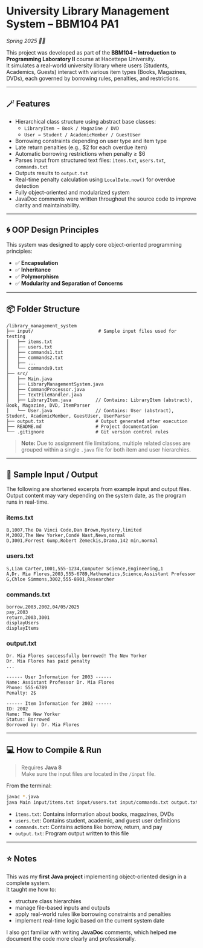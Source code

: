 # University Library Management System – BBM104 PA1
*Spring 2025 🌼🍃*

This project was developed as part of the **BBM104 – Introduction to Programming Laboratory II** course at Hacettepe University.  
It simulates a real-world university library where users (Students, Academics, Guests) interact with various item types (Books, Magazines, DVDs), each governed by borrowing rules, penalties, and restrictions.

---
## 🪄 Features

- Hierarchical class structure using abstract base classes:
  - `LibraryItem → Book / Magazine / DVD`
  - `User → Student / AcademicMember / GuestUser`
- Borrowing constraints depending on user type and item type
- Late return penalties (e.g., $2 for each overdue item)
- Automatic borrowing restrictions when penalty ≥ $6
- Parses input from structured text files: `items.txt`, `users.txt`, `commands.txt`
- Outputs results to `output.txt`
- Real-time penalty calculation using `LocalDate.now()` for overdue detection
- Fully object-oriented and modularized system
- JavaDoc comments were written throughout the source code to improve clarity and maintainability.

---
## 🌀 OOP Design Principles

This system was designed to apply core object-oriented programming principles:

- ✅ **Encapsulation**
- ✅ **Inheritance**
- ✅ **Polymorphism**
- ✅ **Modularity and Separation of Concerns**

---

## 📦 Folder Structure

```
/library_management_system
├── input/                        # Sample input files used for testing
│   ├── items.txt
│   ├── users.txt
│   ├── commands1.txt
│   ├── commands2.txt
│   ├── ...
│   └── commands9.txt
├── src/
│   ├── Main.java
│   ├── LibraryManagementSystem.java
│   ├── CommandProcessor.java
│   ├── TextFileHandler.java
│   ├── LibraryItem.java         // Contains: LibraryItem (abstract), Book, Magazine, DVD, ItemParser
│   └── User.java                // Contains: User (abstract), Student, AcademicMember, GuestUser, UserParser
├── output.txt                   # Output generated after execution
├── README.md                    # Project documentation
└── .gitignore                   # Git version control rules

```
> **Note:** Due to assignment file limitations, multiple related classes are grouped within a single `.java` file for both item and user hierarchies.

---

## 📜 Sample Input / Output

The following are shortened excerpts from example input and output files.  
Output content may vary depending on the system date, as the program runs in real-time.

### items.txt
```
B,1007,The Da Vinci Code,Dan Brown,Mystery,limited  
M,2002,The New Yorker,Condé Nast,News,normal  
D,3001,Forrest Gump,Robert Zemeckis,Drama,142 min,normal
```

### users.txt
```
S,Liam Carter,1001,555-1234,Computer Science,Engineering,1  
A,Dr. Mia Flores,2003,555-6789,Mathematics,Science,Assistant Professor  
G,Chloe Simmons,3002,555-8901,Researcher
```

### commands.txt
```
borrow,2003,2002,04/05/2025  
pay,2003  
return,2003,3001  
displayUsers  
displayItems
```

### output.txt
```
Dr. Mia Flores successfully borrowed! The New Yorker  
Dr. Mia Flores has paid penalty  
...

------ User Information for 2003 ------
Name: Assistant Professor Dr. Mia Flores  
Phone: 555-6789  
Penalty: 2$

------ Item Information for 2002 ------
ID: 2002
Name: The New Yorker
Status: Borrowed
Borrowed by: Dr. Mia Flores
```
---
## 💻 How to Compile & Run

> Requires **Java 8**  
> Make sure the input files are located in the `/input` file.

From the terminal:

```bash
javac *.java
java Main input/items.txt input/users.txt input/commands.txt output.txt

```

- `items.txt`: Contains information about books, magazines, DVDs
- `users.txt`: Contains student, academic, and guest user definitions
- `commands.txt`: Contains actions like borrow, return, and pay
- `output.txt`: Program output written to this file


---
## ⭐ Notes

This was my **first Java project** implementing object-oriented design in a complete system.  
It taught me how to:

- structure class hierarchies
- manage file-based inputs and outputs
- apply real-world rules like borrowing constraints and penalties
- implement real-time logic based on the current system date

I also got familiar with writing **JavaDoc** comments, which helped me document the code more clearly and professionally.

